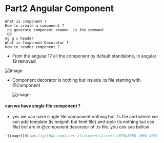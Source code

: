 # Part2 Angular Component

```text
What is component ?
How to create a component ?
 ng generate component <name>  is the command
 OR
ng g c header
What is Component Decorator ?
How to render component ?
```
* From the angular 17 all the component by default standalone, in angular 19 removed


![image](https://github.com/user-attachments/assets/bb5854e1-43e5-4e6d-b810-2da212b99d8d)

* Component decorator is nothing but insiede .ts file starting with @Component

  ![image](https://github.com/user-attachments/assets/0ea90636-76c6-412e-9bd5-feca1a75bc5d)

#### can we have single file component ?
* yes we can have single file component nothing but .ts file and where we can add template (is notginh but html file) and style (is nothing but css file) bot are in @component decorator of .ts file.  you can see bellow

```javascript
![image](https://github.com/user-attachments/assets/075b8050-d66b-40b1-8733-d8059b1f8bad)

```
